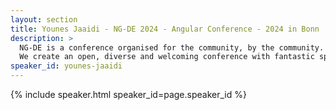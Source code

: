 ```yaml
---
layout: section
title: Younes Jaaidi - NG-DE 2024 - Angular Conference - 2024 in Bonn
description: >
  NG-DE is a conference organised for the community, by the community.
  We create an open, diverse and welcoming conference with fantastic speakers and a warm and friendly environment. 
speaker_id: younes-jaaidi
---
```


{% include speaker.html speaker_id=page.speaker_id %}
